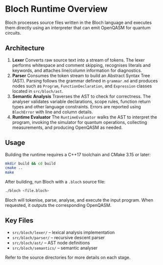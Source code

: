 # Bloch Runtime Overview

Bloch processes source files written in the Bloch language and executes them directly using an interpreter that can emit OpenQASM for quantum circuits.

## Architecture

1. **Lexer**
   Converts raw source text into a stream of tokens. The lexer performs whitespace and comment skipping, recognises literals and keywords, and attaches line/column information for diagnostics.
2. **Parser**
   Consumes the token stream to build an Abstract Syntax Tree (AST). Parsing follows the grammar defined in `grammar.md` and produces nodes such as `Program`, `FunctionDeclaration`, and `Expression` classes located in `src/bloch/ast`.
3. **Semantic Analysis**
   Traverses the AST to check for correctness. The analyser validates variable declarations, scope rules, function return types and other language constraints. Errors are reported using `BlochError` with line and column details.
4. **Runtime Evaluator**
   The `RuntimeEvaluator` walks the AST to interpret the program, invoking the simulator for quantum operations, collecting measurements, and producing OpenQASM as needed.

## Usage

Building the runtime requires a C++17 toolchain and CMake 3.15 or later:

```bash
mkdir build && cd build
cmake ..
make
```

After building, run Bloch with a `.bloch` source file:

```bash
./bloch <file.bloch>
```

Bloch will tokenise, parse, analyse, and execute the input program. When requested, it outputs the corresponding OpenQASM.

## Key Files

- `src/bloch/lexer/` – lexical analysis implementation
- `src/bloch/parser/` – recursive descent parser
- `src/bloch/ast/` – AST node definitions
- `src/bloch/semantics/` – semantic analyser

Refer to the source directories for more details on each stage.